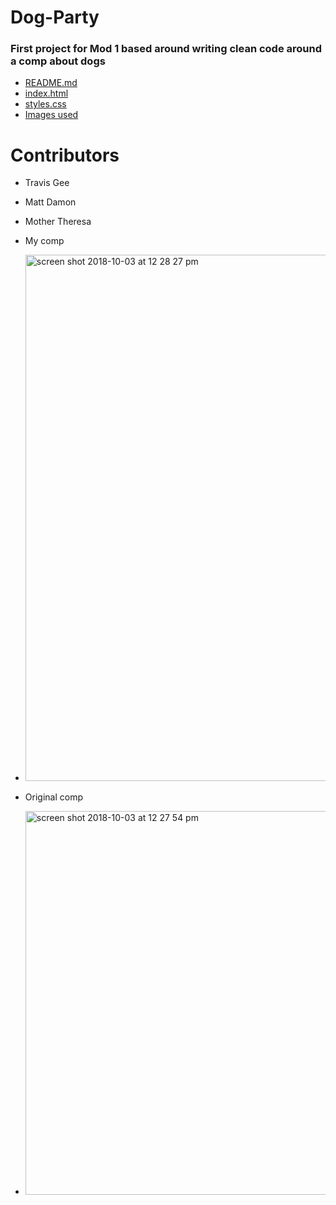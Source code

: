 # Dog-Party

### First project for Mod 1 based around writing clean code around a comp about dogs

* [README.md](https://github.com/geet084/Dog-Party/blob/master/README.md)
* [index.html](https://github.com/geet084/Dog-Party/blob/master/index.html)
* [styles.css](https://github.com/geet084/Dog-Party/blob/master/styles.css)
* [Images used](https://github.com/geet084/Dog-Party/blob/master/images)

# Contributors
* Travis Gee
* Matt Damon
* Mother Theresa 

* My comp 
* <img width="842" alt="screen shot 2018-10-03 at 12 28 27 pm" src="https://user-images.githubusercontent.com/39391585/46431042-fee63b80-c707-11e8-907a-62b52f9405aa.png">

* Original comp
* <img width="614" alt="screen shot 2018-10-03 at 12 27 54 pm" src="https://user-images.githubusercontent.com/39391585/46431044-00afff00-c708-11e8-8dff-146d58aca375.png">

